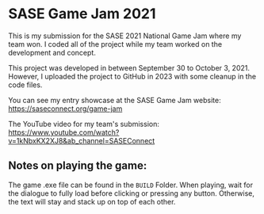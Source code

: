 # SASE Game Jam 2021
This is my submission for the SASE 2021 National Game Jam where my team won. I coded all of the project while my team worked on the development and concept. 

This project was developed in between September 30 to October 3, 2021. However, I uploaded the project to GitHub in 2023 with some cleanup in the code files. 

You can see my entry showcase at the SASE Game Jam website: https://saseconnect.org/game-jam


The YouTube video for my team's submission: https://www.youtube.com/watch?v=1kNbxKX2XJ8&ab_channel=SASEConnect

## Notes on playing the game:
The game .exe file can be found in the `BUILD` Folder. When playing, wait for the dialogue to fully load before clicking or pressing any button. Otherwise, the text will stay and stack up on top of each other. 
